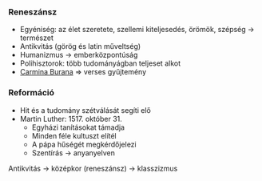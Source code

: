 ### Reneszánsz

- Egyéniség: az élet szeretete, szellemi kiteljesedés, örömök, szépség → természet
- Antikvitás (görög és latin műveltség)
- Humanizmus → emberközpontúság
- Polihisztorok: több tudományágban teljeset alkot
- [Carmina Burana](https://en.wikipedia.org/wiki/Carmina_Burana) ⇒ verses gyűjtemény
### Reformáció

- Hit és a tudomány szétválását segíti elő
- Martin Luther: 1517. október 31.
	- Egyházi tanításokat támadja
	- Minden féle kultuszt elítél
	- A pápa hűségét megkérdőjelezi
	- Szentírás → anyanyelven

Antikvitás → középkor (reneszánsz) → klasszizmus
